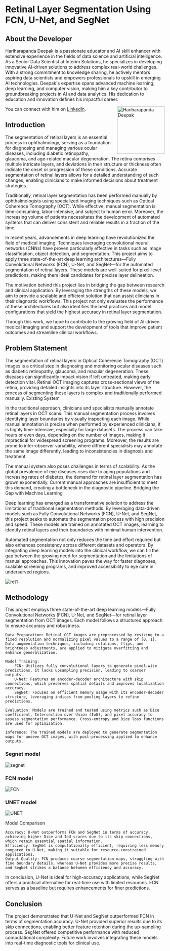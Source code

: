 
# Retinal Layer Segmentation Using FCN, U-Net, and SegNet

## About the Developer

Hariharapanda Deepak is a passionate educator and AI skill enhancer with extensive experience in the fields of data science and artificial intelligence. As a Senior Data Scientist at Interim Solutions, he specializes in developing innovative AI-driven solutions to address complex real-world challenges. With a strong commitment to knowledge sharing, he actively mentors aspiring data scientists and empowers professionals to upskill in emerging AI technologies. Deepak's expertise spans advanced machine learning, deep learning, and computer vision, making him a key contributor to groundbreaking projects in AI and data analytics. His dedication to education and innovation defines his impactful career.

<div style="float: right; margin-left: 20px;">
    <img src="https://github.com/user-attachments/assets/6d5f5dbc-e637-4bdf-832f-5249c2910683" alt="Hariharapanda Deepak" width="150">
</div>

You can connect with him on [LinkedIn](https://www.linkedin.com/in/deepak-hariharapanda-391580ab/).



## Introduction

The segmentation of retinal layers is an essential process in ophthalmology, serving as a foundation for diagnosing and managing various ocular diseases, including diabetic retinopathy, glaucoma, and age-related macular degeneration. The retina comprises multiple intricate layers, and deviations in their structure or thickness often indicate the onset or progression of these conditions. Accurate segmentation of retinal layers allows for a detailed understanding of such changes, enabling clinicians to make informed decisions about treatment strategies.

Traditionally, retinal layer segmentation has been performed manually by ophthalmologists using specialized imaging techniques such as Optical Coherence Tomography (OCT). While effective, manual segmentation is time-consuming, labor-intensive, and subject to human error. Moreover, the increasing volume of patients necessitates the development of automated systems that can deliver consistent and reliable results in a fraction of the time.

In recent years, advancements in deep learning have revolutionized the field of medical imaging. Techniques leveraging convolutional neural networks (CNNs) have proven particularly effective in tasks such as image classification, object detection, and segmentation. This project aims to apply three state-of-the-art deep learning architectures—Fully Convolutional Networks (FCN), U-Net, and SegNet—for the automated segmentation of retinal layers. These models are well-suited for pixel-level predictions, making them ideal candidates for precise layer delineation.

The motivation behind this project lies in bridging the gap between research and clinical application. By leveraging the strengths of these models, we aim to provide a scalable and efficient solution that can assist clinicians in their diagnostic workflows. This project not only evaluates the performance of these architectures but also identifies the best practices and model configurations that yield the highest accuracy in retinal layer segmentation.

Through this work, we hope to contribute to the growing field of AI-driven medical imaging and support the development of tools that improve patient outcomes and streamline clinical workflows.
## Problem Statement

The segmentation of retinal layers in Optical Coherence Tomography (OCT) images is a critical step in diagnosing and monitoring ocular diseases such as diabetic retinopathy, glaucoma, and macular degeneration. These diseases can significantly impact vision if left untreated, making early detection vital. Retinal OCT imaging captures cross-sectional views of the retina, providing detailed insights into its layer structure. However, the process of segmenting these layers is complex and traditionally performed manually.
Existing System

In the traditional approach, clinicians and specialists manually annotate retinal layers in OCT scans. This manual segmentation process involves identifying layer boundaries by visually inspecting each image. While manual annotation is precise when performed by experienced clinicians, it is highly time-intensive, especially for large datasets. The process can take hours or even days, depending on the number of images, making it impractical for widespread screening programs. Moreover, the results are prone to inter-observer variability, where different specialists may annotate the same image differently, leading to inconsistencies in diagnosis and treatment.

The manual system also poses challenges in terms of scalability. As the global prevalence of eye diseases rises due to aging populations and increasing rates of diabetes, the demand for retinal layer segmentation has grown exponentially. Current manual approaches are insufficient to meet this demand, creating a bottleneck in the diagnostic pipeline.
Bridging the Gap with Machine Learning

Deep learning has emerged as a transformative solution to address the limitations of traditional segmentation methods. By leveraging data-driven models such as Fully Convolutional Networks (FCN), U-Net, and SegNet, this project seeks to automate the segmentation process with high precision and speed. These models are trained on annotated OCT images, learning to identify retinal layers and their boundaries with minimal human intervention.

Automated segmentation not only reduces the time and effort required but also enhances consistency across different datasets and operators. By integrating deep learning models into the clinical workflow, we can fill the gap between the growing need for segmentation and the limitations of manual approaches. This innovation paves the way for faster diagnoses, scalable screening programs, and improved accessibility to eye care in underserved regions.


![ret1](https://github.com/user-attachments/assets/15a238fd-417e-4ec7-954f-132a278a5898)


## Methodology

This project employs three state-of-the-art deep learning models—Fully Convolutional Networks (FCN), U-Net, and SegNet—for retinal layer segmentation from OCT images. Each model follows a structured approach to ensure accuracy and robustness.

    Data Preparation: Retinal OCT images are preprocessed by resizing to a fixed resolution and normalizing pixel values to a range of [0, 1]. Data augmentation techniques, including rotations, flips, and brightness adjustments, are applied to mitigate overfitting and enhance generalization.

    Model Training:
        FCN: Utilizes fully convolutional layers to generate pixel-wise predictions. It lacks upsampling precision, leading to coarser outputs.
        U-Net: Features an encoder-decoder architecture with skip connections, which preserves spatial details and improves localization accuracy.
        SegNet: Focuses on efficient memory usage with its encoder-decoder structure, leveraging indices from pooling layers to refine predictions.

    Evaluation: Models are trained and tested using metrics such as Dice coefficient, Intersection over Union (IoU), and pixel accuracy to assess segmentation performance. Cross-entropy and Dice loss functions are used for optimization.

    Inference: The trained models are deployed to generate segmentation maps for unseen OCT images, with post-processing applied to enhance outputs.

### Segnet model 
![segnet](https://github.com/user-attachments/assets/cc54aca3-5a50-446f-b50b-19891abefbd9)

### FCN model
![FCN](https://github.com/user-attachments/assets/bf40ee43-6024-48d9-a5ae-57365a3e9838)

### UNET model
![UNET](https://github.com/user-attachments/assets/5bbd2245-1151-46da-bf3e-9ff086f6639a)


Model Comparison

    Accuracy: U-Net outperforms FCN and SegNet in terms of accuracy, achieving higher Dice and IoU scores due to its skip connections, which retain essential spatial information.
    Efficiency: SegNet is computationally efficient, requiring less memory compared to U-Net, making it suitable for resource-constrained applications.
    Output Quality: FCN produces coarse segmentation maps, struggling with fine boundary details, whereas U-Net provides more precise results, and SegNet strikes a balance between efficiency and accuracy.

In conclusion, U-Net is ideal for high-accuracy applications, while SegNet offers a practical alternative for real-time use with limited resources. FCN serves as a baseline but requires enhancements for finer predictions.



## Conclusion

The project demonstrated that U-Net and SegNet outperformed FCN in terms of segmentation accuracy. U-Net provided superior results due to its skip connections, enabling better feature retention during the up-sampling process. SegNet offered competitive performance with reduced computational complexity. Future work involves integrating these models into real-time diagnostic tools for clinical use.
